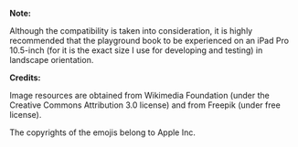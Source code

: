 **Note:**

Although the compatibility is taken into consideration, it is highly recommended that the playground book to be experienced on an iPad Pro 10.5-inch (for it is the exact size I use for developing and testing) in landscape orientation.



**Credits:**

Image resources are obtained from Wikimedia Foundation (under the Creative Commons Attribution 3.0 license) and from Freepik (under free license).

The copyrights of the emojis belong to Apple Inc.
